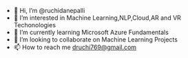 - 👋 Hi, I’m @ruchidanepalli
- 👀 I’m interested in Machine Learning,NLP,Cloud,AR and VR Techonologies
- 🌱 I’m currently learning Microsoft Azure Fundamentals
- 💞️ I’m looking to collaborate on Machine Learning Projects
- 📫 How to reach me druchi769@gmail.com

<!---
ruchidanepalli/ruchidanepalli is a ✨ special ✨ repository because its `README.md` (this file) appears on your GitHub profile.
You can click the Preview link to take a look at your changes.
--->
